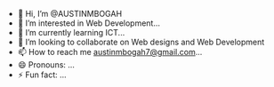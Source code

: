 - 👋 Hi, I’m @AUSTINMBOGAH
- 👀 I’m interested in Web Development...
- 🌱 I’m currently learning ICT...
- 💞️ I’m looking to collaborate on Web designs and Web Development
- 📫 How to reach me austinmbogah7@gmail.com...
- 😄 Pronouns: ...
- ⚡ Fun fact: ...

<!---
AUSTINMBOGAH/AUSTINMBOGAH is a ✨ special ✨ repository because its `README.md` (this file) appears on your GitHub profile.
You can click the Preview link to take a look at your changes.
--->
